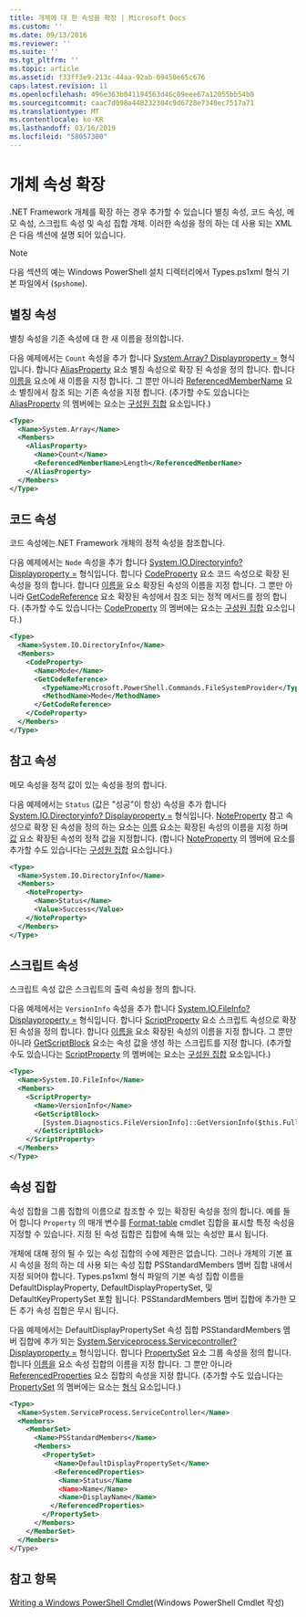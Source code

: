```yaml
---
title: 개체에 대 한 속성을 확장 | Microsoft Docs
ms.custom: ''
ms.date: 09/13/2016
ms.reviewer: ''
ms.suite: ''
ms.tgt_pltfrm: ''
ms.topic: article
ms.assetid: f33ff3e9-213c-44aa-92ab-09450e65c676
caps.latest.revision: 11
ms.openlocfilehash: 496e363b041194563d46c09eee67a12055bb54b0
ms.sourcegitcommit: caac7d098a448232304c9d6728e7340ec7517a71
ms.translationtype: MT
ms.contentlocale: ko-KR
ms.lasthandoff: 03/16/2019
ms.locfileid: "58057300"
---
```

# <a name="extending-properties-for-objects"></a>개체 속성 확장

.NET Framework 개체를 확장 하는 경우 추가할 수 있습니다 별칭 속성, 코드 속성, 메모 속성, 스크립트 속성 및 속성 집합 개체. 이러한 속성을 정의 하는 데 사용 되는 XML은 다음 섹션에 설명 되어 있습니다.

> [!NOTE]
> 다음 섹션의 예는 Windows PowerShell 설치 디렉터리에서 Types.ps1xml 형식 기본 파일에서 (`$pshome`).

## <a name="alias-properties"></a>별칭 속성

별칭 속성을 기존 속성에 대 한 새 이름을 정의합니다.

다음 예제에서는 `Count` 속성을 추가 합니다 [System.Array? Displayproperty =](/dotnet/api/System.Array) 형식입니다. 합니다 [AliasProperty](http://msdn.microsoft.com/en-us/b140038c-807a-4bb9-beca-332491cda1b1) 요소 별칭 속성으로 확장 된 속성을 정의 합니다. 합니다 [이름을](http://msdn.microsoft.com/en-us/b58e9d21-c8c9-49a5-909e-9c1cfc64f873) 요소에 새 이름을 지정 합니다. 그 뿐만 아니라 [ReferencedMemberName](http://msdn.microsoft.com/en-us/0c5db6cc-9033-4d48-88a7-76b962882f7a) 요소 별칭에서 참조 되는 기존 속성을 지정 합니다. (추가할 수도 있습니다는 [AliasProperty](http://msdn.microsoft.com/en-us/d6647953-94ad-4b0b-af2e-4dda6952dee1) 의 멤버에는 요소는 [구성원 집합](http://msdn.microsoft.com/en-us/46a50fb5-e150-4c03-8584-e1b53e4d49e3) 요소입니다.)

```xml
<Type>
  <Name>System.Array</Name>
  <Members>
    <AliasProperty>
      <Name>Count</Name>
      <ReferencedMemberName>Length</ReferencedMemberName>
    </AliasProperty>
  </Members>
</Type>
```

## <a name="code-properties"></a>코드 속성

코드 속성에는.NET Framework 개체의 정적 속성을 참조합니다.

다음 예제에서는 `Node` 속성을 추가 합니다 [System.IO.Directoryinfo? Displayproperty =](/dotnet/api/System.IO.DirectoryInfo) 형식입니다. 합니다 [CodeProperty](http://msdn.microsoft.com/en-us/59bc4d18-41eb-4c0d-8ad3-bbfa5dc488db) 요소 코드 속성으로 확장 된 속성을 정의 합니다. 합니다 [이름을](http://msdn.microsoft.com/en-us/b58e9d21-c8c9-49a5-909e-9c1cfc64f873) 요소 확장된 속성의 이름을 지정 합니다. 그 뿐만 아니라 [GetCodeReference](http://msdn.microsoft.com/en-us/62af34f5-cc22-42c0-9e0c-3bd0f5c1a4a0) 요소 확장된 속성에서 참조 되는 정적 메서드를 정의 합니다. (추가할 수도 있습니다는 [CodeProperty](http://msdn.microsoft.com/en-us/59bc4d18-41eb-4c0d-8ad3-bbfa5dc488db) 의 멤버에는 요소는 [구성원 집합](http://msdn.microsoft.com/en-us/46a50fb5-e150-4c03-8584-e1b53e4d49e3) 요소입니다.)

```xml
<Type>
  <Name>System.IO.DirectoryInfo</Name>
  <Members>
    <CodeProperty>
      <Name>Mode</Name>
      <GetCodeReference>
        <TypeName>Microsoft.PowerShell.Commands.FileSystemProvider</TypeName>
        <MethodName>Mode</MethodName>
      </GetCodeReference>
    </CodeProperty>
  </Members>
</Type>
```

## <a name="note-properties"></a>참고 속성

메모 속성을 정적 값이 있는 속성을 정의 합니다.

다음 예제에서는 `Status` (값은 "성공"이 항상) 속성을 추가 합니다 [System.IO.Directoryinfo? Displayproperty =](/dotnet/api/System.IO.DirectoryInfo) 형식입니다. [NoteProperty](http://msdn.microsoft.com/en-us/331e6c50-d703-43f0-89bc-ca9fb97800eb) 참고 속성으로 확장 된 속성을 정의 하는 요소는 [이름](http://msdn.microsoft.com/en-us/b58e9d21-c8c9-49a5-909e-9c1cfc64f873) 요소는 확장된 속성의 이름을 지정 하며 [값](http://msdn.microsoft.com/en-us/f3c77546-b98e-4c4e-bbe0-6dfd06696d1c) 요소 확장된 속성의 정적 값을 지정합니다. (합니다 [NoteProperty](http://msdn.microsoft.com/en-us/331e6c50-d703-43f0-89bc-ca9fb97800eb) 의 멤버에 요소를 추가할 수도 있습니다는 [구성원 집합](http://msdn.microsoft.com/en-us/46a50fb5-e150-4c03-8584-e1b53e4d49e3) 요소입니다.)

```xml
<Type>
  <Name>System.IO.DirectoryInfo</Name>
  <Members>
    <NoteProperty>
      <Name>Status</Name>
      <Value>Success</Value>
    </NoteProperty>
  </Members>
</Type>
```

## <a name="script-properties"></a>스크립트 속성

스크립트 속성 값은 스크립트의 출력 속성을 정의 합니다.

다음 예제에서는 `VersionInfo` 속성을 추가 합니다 [System.IO.FileInfo? Displayproperty =](/dotnet/api/System.IO.FileInfo) 형식입니다. 합니다 [ScriptProperty](http://msdn.microsoft.com/en-us/858a4247-676b-4cc9-9f3e-057109aad350) 요소 스크립트 속성으로 확장 된 속성을 정의 합니다. 합니다 [이름을](http://msdn.microsoft.com/en-us/b58e9d21-c8c9-49a5-909e-9c1cfc64f873) 요소 확장된 속성의 이름을 지정 합니다. 그 뿐만 아니라 [GetScriptBlock](http://msdn.microsoft.com/en-us/f3c77546-b98e-4c4e-bbe0-6dfd06696d1c) 요소는 속성 값을 생성 하는 스크립트를 지정 합니다. (추가할 수도 있습니다는 [ScriptProperty](http://msdn.microsoft.com/en-us/858a4247-676b-4cc9-9f3e-057109aad350) 의 멤버에는 요소는 [구성원 집합](http://msdn.microsoft.com/en-us/46a50fb5-e150-4c03-8584-e1b53e4d49e3) 요소입니다.)

```xml
<Type>
  <Name>System.IO.FileInfo</Name>
  <Members>
    <ScriptProperty>
      <Name>VersionInfo</Name>
      <GetScriptBlock>
        [System.Diagnostics.FileVersionInfo]::GetVersionInfo($this.FullName)
      </GetScriptBlock>
    </ScriptProperty>
  </Members>
</Type>
```

## <a name="property-sets"></a>속성 집합

속성 집합을 그룹 집합의 이름으로 참조할 수 있는 확장된 속성을 정의 합니다. 예를 들어 합니다 `Property` 의 매개 변수를 [Format-table](/powershell/module/Microsoft.PowerShell.Utility/Format-Table) cmdlet 집합을 표시할 특정 속성을 지정할 수 있습니다. 지정 된 속성 집합은 집합에 속해 있는 속성만 표시 됩니다.

개체에 대해 정의 될 수 있는 속성 집합의 수에 제한은 없습니다. 그러나 개체의 기본 표시 속성을 정의 하는 데 사용 되는 속성 집합 PSStandardMembers 멤버 집합 내에서 지정 되어야 합니다. Types.ps1xml 형식 파일의 기본 속성 집합 이름을 DefaultDisplayProperty, DefaultDisplayPropertySet, 및 DefaultKeyPropertySet 포함 됩니다. PSStandardMembers 멤버 집합에 추가한 모든 추가 속성 집합은 무시 됩니다.

다음 예제에서는 DefaultDisplayPropertySet 속성 집합 PSStandardMembers 멤버 집합에 추가 되는 [System.Serviceprocess.Servicecontroller? Displayproperty =](/dotnet/api/System.ServiceProcess.ServiceController) 형식입니다. 합니다 [PropertySet](http://msdn.microsoft.com/en-us/14cdc234-796e-4857-9b51-bdbaa1412188) 요소 그룹 속성을 정의 합니다. 합니다 [이름을](http://msdn.microsoft.com/en-us/b58e9d21-c8c9-49a5-909e-9c1cfc64f873) 요소 속성 집합의 이름을 지정 합니다. 그 뿐만 아니라 [ReferencedProperties](http://msdn.microsoft.com/en-us/5e620423-8679-4fbf-b6db-9f79288e4786) 요소 집합의 속성을 지정 합니다. (추가할 수도 있습니다는 [PropertySet](http://msdn.microsoft.com/en-us/14cdc234-796e-4857-9b51-bdbaa1412188) 의 멤버에는 요소는 [형식](http://msdn.microsoft.com/en-us/e5dbd353-d6b2-40a1-92b6-6f1fea744ebe) 요소입니다.)

```xml
<Type>
  <Name>System.ServiceProcess.ServiceController</Name>
  <Members>
    <MemberSet>
      <Name>PSStandardMembers</Name>
      <Members>
        <PropertySet>
           <Name>DefaultDisplayPropertySet</Name>
           <ReferencedProperties>
            <Name>Status</Name
            <Name>Name</Name>
            <Name>DisplayName</Name>
          </ReferencedProperties>
        </PropertySet>
      </Members>
    </MemberSet>
  </Members>
</Type>
```

## <a name="see-also"></a>참고 항목

[Writing a Windows PowerShell Cmdlet](./writing-a-windows-powershell-cmdlet.md)(Windows PowerShell Cmdlet 작성)
